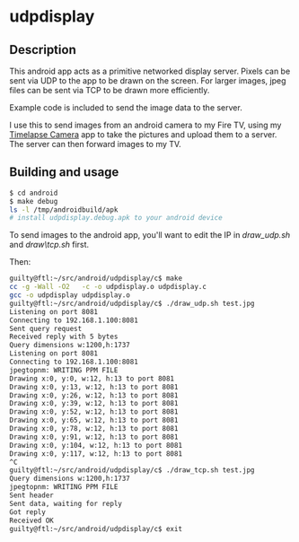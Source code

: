# udpdisplay

## Description

This android app acts as a primitive networked display server. Pixels can be sent
via UDP to the app to be drawn on the screen. For larger images, jpeg files can be
sent via TCP to be drawn more efficiently.

Example code is included to send the image data to the server.

I use this to send images from an android camera to my Fire TV, using my 
[Timelapse Camera](https://github.com/sanjayrao77/timelapsecamera)
app to take the pictures and upload them to a server. The server can then
forward images to my TV.

## Building and usage

```bash
$ cd android
$ make debug
ls -l /tmp/androidbuild/apk
# install udpdisplay.debug.apk to your android device
```

To send images to the android app,
you'll want to edit the IP in *draw\_udp.sh* and *draw\tcp.sh* first.

Then:
```bash
guilty@ftl:~/src/android/udpdisplay/c$ make
cc -g -Wall -O2   -c -o udpdisplay.o udpdisplay.c
gcc -o udpdisplay udpdisplay.o
guilty@ftl:~/src/android/udpdisplay/c$ ./draw_udp.sh test.jpg 
Listening on port 8081
Connecting to 192.168.1.100:8081
Sent query request
Received reply with 5 bytes
Query dimensions w:1200,h:1737
Listening on port 8081
Connecting to 192.168.1.100:8081
jpegtopnm: WRITING PPM FILE
Drawing x:0, y:0, w:12, h:13 to port 8081
Drawing x:0, y:13, w:12, h:13 to port 8081
Drawing x:0, y:26, w:12, h:13 to port 8081
Drawing x:0, y:39, w:12, h:13 to port 8081
Drawing x:0, y:52, w:12, h:13 to port 8081
Drawing x:0, y:65, w:12, h:13 to port 8081
Drawing x:0, y:78, w:12, h:13 to port 8081
Drawing x:0, y:91, w:12, h:13 to port 8081
Drawing x:0, y:104, w:12, h:13 to port 8081
Drawing x:0, y:117, w:12, h:13 to port 8081
^C
guilty@ftl:~/src/android/udpdisplay/c$ ./draw_tcp.sh test.jpg 
Query dimensions w:1200,h:1737
jpegtopnm: WRITING PPM FILE
Sent header
Sent data, waiting for reply
Got reply
Received OK
guilty@ftl:~/src/android/udpdisplay/c$ exit
```

